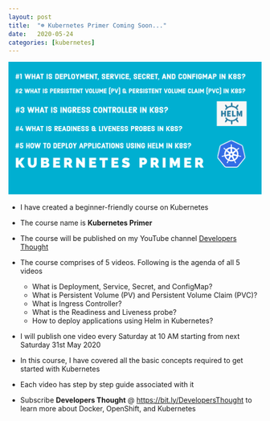 ```yaml
---
layout: post
title:  "☸️ Kubernetes Primer Coming Soon..."
date:   2020-05-24
categories: [kubernetes]
---
```


![Kubernetes Primer Coming Soon...](https://raw.githubusercontent.com/sagar-jadhav/sagar-jadhav.github.io/master/static/img/_posts/kubernetes/banner.png)

- I have created a beginner-friendly course on Kubernetes

- The course name is **Kubernetes Primer**

- The course will be published on my YouTube channel [Developers Thought](https://bit.ly/DevelopersThought)

- The course comprises of 5 videos. Following is the agenda of all 5 videos
  - What is Deployment, Service, Secret, and ConfigMap?
  - What is Persistent Volume (PV) and Persistent Volume Claim (PVC)?
  - What is Ingress Controller?
  - What is the Readiness and Liveness probe?
  - How to deploy applications using Helm in Kubernetes?  

- I will publish one video every Saturday at 10 AM starting from next Saturday 31st May 2020

- In this course, I have covered all the basic concepts required to get started with Kubernetes

- Each video has step by step guide associated with it

- Subscribe **Developers Thought** @ https://bit.ly/DevelopersThought to learn more about Docker, OpenShift, and Kubernetes
